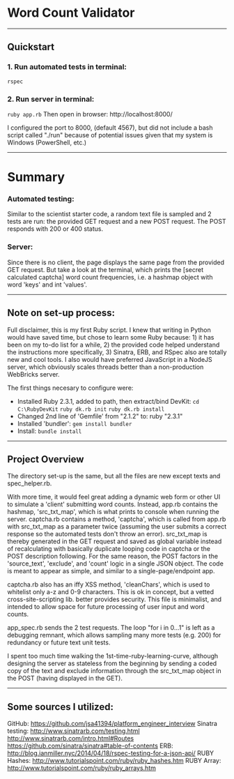 # Word Count Validator
________________________________________________________________
## Quickstart
### 1. Run automated tests in terminal:
`rspec`
### 2. Run server in terminal:
`ruby app.rb`
Then open in browser: http://localhost:8000/

I configured the port to 8000, (default 4567), but did not 
include a bash script called "./run" because of potential issues
given that my system is Windows (PowerShell, etc.)
________________________________________________________________
# Summary
### Automated testing:
Similar to the scientist starter code, a random text file is 
sampled and 2 tests are run: the provided GET request and a
new POST request. The POST responds with 200 or 400 status. 

### Server:
Since there is no client, the page displays the same page from
the provided GET request. But take a look at the terminal, which
prints the [secret calculated captcha] word count frequencies, 
i.e. a hashmap object with word 'keys' and int 'values'.
________________________________________________________________
## Note on set-up process:
Full disclaimer, this is my first Ruby script. I knew that 
writing in Python would have saved time, but chose to learn some
Ruby because: 1) it has been on my to-do list for a while, 2) 
the provided code helped understand the instructions more 
specifically, 3) Sinatra, ERB, and RSpec also are totally
new and cool tools. I also would have preferred JavaScript in a
NodeJS server, which obviously scales threads better than 
a non-production WebBricks server.

The first things necesary to configure were:
- Installed Ruby 2.3.1, added to path, then extract/bind DevKit:
	`cd C:\RubyDevKit`
	`ruby dk.rb init`
	`ruby dk.rb install`
- Changed 2nd line of 'Gemfile' from "2.1.2" to: 
	ruby "2.3.1"
- Installed 'bundler':
	`gem install bundler`
- Install:
	`bundle install`

________________________________________________________________
## Project Overview

The directory set-up is the same, but all the files are new
except texts and spec_helper.rb. 

With more time, it would feel great adding a dynamic web form or 
other UI to simulate a 'client' submitting word counts. Instead,
app.rb contains the hashmap, 'src_txt_map', which is what prints
to console when running the server. captcha.rb contains a method,
'captcha', which is called from app.rb with src_txt_map as a
parameter twice (assuming the user submits a correct response so
the automated tests don't throw an error). src_txt_map is thereby
generated in the GET request and saved as global variable instead 
of recalculating with basically duplicate looping code in captcha
or the POST description following. For the same reason, the POST
factors in the 'source_text', 'exclude', and 'count' logic in a
single JSON object. The code is meant to appear as simple, and 
similar to a single-page/endpoint app.

captcha.rb also has an iffy XSS method, 'cleanChars', which 
is used to whitelist only a-z and 0-9 characters. This is ok in 
concept, but a vetted cross-site-scripting lib. better provides
security. This file is minimalist, and intended to allow space
for future processing of user input and word counts.

app_spec.rb sends the 2 test requests. The loop "for i in 0...1"
is left as a debugging remnant, which allows sampling many more 
tests (e.g. 200) for redundancy or future text unit tests.

I spent too much time walking the 1st-time-ruby-learning-curve, 
although designing the server as stateless from the beginning by
sending a coded copy of the text and exclude information through
the src_txt_map object in the POST (having displayed in the GET).

________________________________________________________________
## Some sources I utilized:
GitHub: https://github.com/jsa41394/platform_engineer_interview
Sinatra testing: http://www.sinatrarb.com/testing.html
	http://www.sinatrarb.com/intro.html#Routes
	https://github.com/sinatra/sinatra#table-of-contents
ERB: http://blog.ianmiller.nyc/2014/04/18/rspec-testing-for-a-json-api/
RUBY Hashes: http://www.tutorialspoint.com/ruby/ruby_hashes.htm
RUBY Array: http://www.tutorialspoint.com/ruby/ruby_arrays.htm